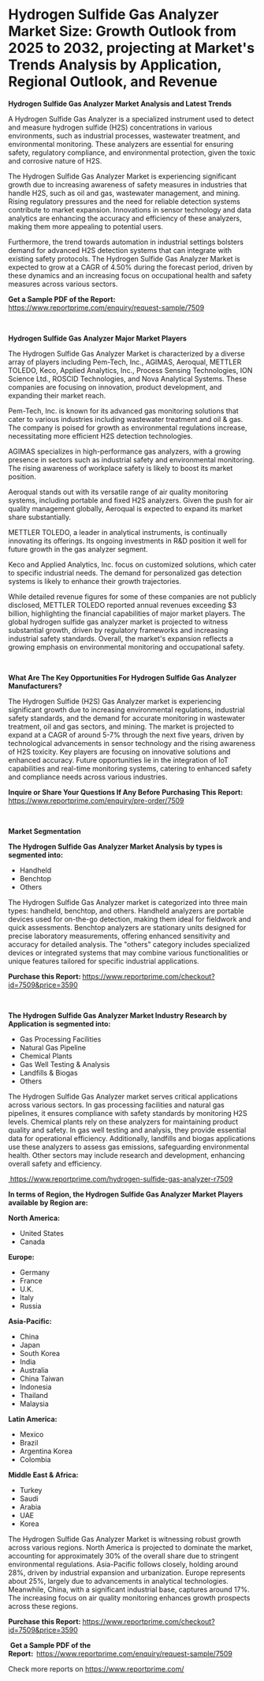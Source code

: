 <p><h1>Hydrogen Sulfide Gas Analyzer Market Size: Growth Outlook from 2025 to 2032, projecting at Market's Trends Analysis by Application, Regional Outlook, and Revenue</h1></p><p><strong>Hydrogen Sulfide Gas Analyzer Market Analysis and Latest Trends</strong></p>
<p><p>A Hydrogen Sulfide Gas Analyzer is a specialized instrument used to detect and measure hydrogen sulfide (H2S) concentrations in various environments, such as industrial processes, wastewater treatment, and environmental monitoring. These analyzers are essential for ensuring safety, regulatory compliance, and environmental protection, given the toxic and corrosive nature of H2S.</p><p>The Hydrogen Sulfide Gas Analyzer Market is experiencing significant growth due to increasing awareness of safety measures in industries that handle H2S, such as oil and gas, wastewater management, and mining. Rising regulatory pressures and the need for reliable detection systems contribute to market expansion. Innovations in sensor technology and data analytics are enhancing the accuracy and efficiency of these analyzers, making them more appealing to potential users.</p><p>Furthermore, the trend towards automation in industrial settings bolsters demand for advanced H2S detection systems that can integrate with existing safety protocols. The Hydrogen Sulfide Gas Analyzer Market is expected to grow at a CAGR of 4.50% during the forecast period, driven by these dynamics and an increasing focus on occupational health and safety measures across various sectors.</p></p>
<p><strong>Get a Sample PDF of the Report:&nbsp;</strong> <a href="https://www.reportprime.com/enquiry/request-sample/7509?utm_campaign=3322&utm_medium=2&utm_source=Github&utm_content=ia&utm_term=19032025&utm_id=hydrogen-sulfide-gas-analyzer">https://www.reportprime.com/enquiry/request-sample/7509</a></p>
<p>&nbsp;</p>
<p><strong>Hydrogen Sulfide Gas Analyzer Major Market Players</strong></p>
<p><p>The Hydrogen Sulfide Gas Analyzer Market is characterized by a diverse array of players including Pem-Tech, Inc., AGIMAS, Aeroqual, METTLER TOLEDO, Keco, Applied Analytics, Inc., Process Sensing Technologies, ION Science Ltd., ROSCID Technologies, and Nova Analytical Systems. These companies are focusing on innovation, product development, and expanding their market reach.</p><p>Pem-Tech, Inc. is known for its advanced gas monitoring solutions that cater to various industries including wastewater treatment and oil & gas. The company is poised for growth as environmental regulations increase, necessitating more efficient H2S detection technologies.</p><p>AGIMAS specializes in high-performance gas analyzers, with a growing presence in sectors such as industrial safety and environmental monitoring. The rising awareness of workplace safety is likely to boost its market position.</p><p>Aeroqual stands out with its versatile range of air quality monitoring systems, including portable and fixed H2S analyzers. Given the push for air quality management globally, Aeroqual is expected to expand its market share substantially.</p><p>METTLER TOLEDO, a leader in analytical instruments, is continually innovating its offerings. Its ongoing investments in R&D position it well for future growth in the gas analyzer segment.</p><p>Keco and Applied Analytics, Inc. focus on customized solutions, which cater to specific industrial needs. The demand for personalized gas detection systems is likely to enhance their growth trajectories.</p><p>While detailed revenue figures for some of these companies are not publicly disclosed, METTLER TOLEDO reported annual revenues exceeding $3 billion, highlighting the financial capabilities of major market players. The global hydrogen sulfide gas analyzer market is projected to witness substantial growth, driven by regulatory frameworks and increasing industrial safety standards. Overall, the market's expansion reflects a growing emphasis on environmental monitoring and occupational safety.</p></p>
<p>&nbsp;</p>
<p><strong>What Are The Key Opportunities For Hydrogen Sulfide Gas Analyzer Manufacturers?</strong></p>
<p><p>The Hydrogen Sulfide (H2S) Gas Analyzer market is experiencing significant growth due to increasing environmental regulations, industrial safety standards, and the demand for accurate monitoring in wastewater treatment, oil and gas sectors, and mining. The market is projected to expand at a CAGR of around 5-7% through the next five years, driven by technological advancements in sensor technology and the rising awareness of H2S toxicity. Key players are focusing on innovative solutions and enhanced accuracy. Future opportunities lie in the integration of IoT capabilities and real-time monitoring systems, catering to enhanced safety and compliance needs across various industries.</p></p>
<p><strong>Inquire or Share Your Questions If Any Before Purchasing This Report:</strong> <a href="https://www.reportprime.com/enquiry/pre-order/7509?utm_campaign=3322&utm_medium=2&utm_source=Github&utm_content=ia&utm_term=19032025&utm_id=hydrogen-sulfide-gas-analyzer">https://www.reportprime.com/enquiry/pre-order/7509</a></p>
<p>&nbsp;</p>
<p><strong>Market Segmentation</strong></p>
<p><strong>The Hydrogen Sulfide Gas Analyzer Market Analysis by types is segmented into:</strong></p>
<p><ul><li>Handheld</li><li>Benchtop</li><li>Others</li></ul></p>
<p><p>The Hydrogen Sulfide Gas Analyzer market is categorized into three main types: handheld, benchtop, and others. Handheld analyzers are portable devices used for on-the-go detection, making them ideal for fieldwork and quick assessments. Benchtop analyzers are stationary units designed for precise laboratory measurements, offering enhanced sensitivity and accuracy for detailed analysis. The "others" category includes specialized devices or integrated systems that may combine various functionalities or unique features tailored for specific industrial applications.</p></p>
<p><strong>Purchase this Report:&nbsp;</strong><a href="https://www.reportprime.com/checkout?id=7509&price=3590&utm_campaign=3322&utm_medium=2&utm_source=Github&utm_content=ia&utm_term=19032025&utm_id=hydrogen-sulfide-gas-analyzer">https://www.reportprime.com/checkout?id=7509&price=3590</a></p>
<p>&nbsp;</p>
<p><strong>The Hydrogen Sulfide Gas Analyzer Market Industry Research by Application is segmented into:</strong></p>
<p><ul><li>Gas Processing Facilities</li><li>Natural Gas Pipeline</li><li>Chemical Plants</li><li>Gas Well Testing & Analysis</li><li>Landfills & Biogas</li><li>Others</li></ul></p>
<p><p>The Hydrogen Sulfide Gas Analyzer market serves critical applications across various sectors. In gas processing facilities and natural gas pipelines, it ensures compliance with safety standards by monitoring H2S levels. Chemical plants rely on these analyzers for maintaining product quality and safety. In gas well testing and analysis, they provide essential data for operational efficiency. Additionally, landfills and biogas applications use these analyzers to assess gas emissions, safeguarding environmental health. Other sectors may include research and development, enhancing overall safety and efficiency.</p></p>
<p><a href="https://www.reportprime.com/hydrogen-sulfide-gas-analyzer-r7509?utm_campaign=3322&utm_medium=2&utm_source=Github&utm_content=ia&utm_term=19032025&utm_id=hydrogen-sulfide-gas-analyzer">&nbsp;https://www.reportprime.com/hydrogen-sulfide-gas-analyzer-r7509</a></p>
<p><strong>In terms of Region, the Hydrogen Sulfide Gas Analyzer Market Players available by Region are:</strong></p>
<p>
    <p> <strong> North America: </strong>
        <ul>
            <li>United States</li>
            <li>Canada</li>
        </ul>
        </p> 
    <p> <strong> Europe: </strong>
        <ul>
            <li>Germany</li>
            <li>France</li>
            <li>U.K.</li>
            <li>Italy</li>
            <li>Russia</li>
        </ul>
        </p> 
    <p> <strong> Asia-Pacific: </strong>
        <ul>
            <li>China</li>
            <li>Japan</li>
            <li>South Korea</li>
            <li>India</li>
            <li>Australia</li>
            <li>China Taiwan</li>
            <li>Indonesia</li>
            <li>Thailand</li>
            <li>Malaysia</li>
        </ul>
        </p> 
    <p> <strong> Latin America: </strong>
        <ul>
            <li>Mexico</li>
            <li>Brazil</li>
            <li>Argentina Korea</li>
            <li>Colombia</li>
        </ul>
        </p> 
    <p> <strong> Middle East & Africa: </strong>
        <ul>
            <li>Turkey</li>
            <li>Saudi</li>
            <li>Arabia</li>
            <li>UAE</li>
            <li>Korea</li>
        </ul>
    </p>
    </p>
<p><p>The Hydrogen Sulfide Gas Analyzer Market is witnessing robust growth across various regions. North America is projected to dominate the market, accounting for approximately 30% of the overall share due to stringent environmental regulations. Asia-Pacific follows closely, holding around 28%, driven by industrial expansion and urbanization. Europe represents about 25%, largely due to advancements in analytical technologies. Meanwhile, China, with a significant industrial base, captures around 17%. The increasing focus on air quality monitoring enhances growth prospects across these regions.</p></p>
<p><strong>Purchase this Report: </strong><a href="https://www.reportprime.com/checkout?id=7509&price=3590&utm_campaign=3322&utm_medium=2&utm_source=Github&utm_content=ia&utm_term=19032025&utm_id=hydrogen-sulfide-gas-analyzer">https://www.reportprime.com/checkout?id=7509&price=3590</a></p>
<p>&nbsp;<strong>Get a Sample PDF of the Report:&nbsp;&nbsp;</strong><a href="https://www.reportprime.com/enquiry/request-sample/7509?utm_campaign=3322&utm_medium=2&utm_source=Github&utm_content=ia&utm_term=19032025&utm_id=hydrogen-sulfide-gas-analyzer">https://www.reportprime.com/enquiry/request-sample/7509</a></p>
<p><strong></strong></p>
<p>Check more reports on <a href="https://www.reportprime.com/?utm_campaign=3322&utm_medium=2&utm_source=Github&utm_content=ia&utm_term=19032025&utm_id=hydrogen-sulfide-gas-analyzer">https://www.reportprime.com/</a></p>